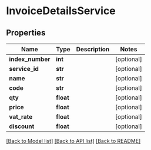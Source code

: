# InvoiceDetailsService

## Properties
Name | Type | Description | Notes
------------ | ------------- | ------------- | -------------
**index_number** | **int** |  | [optional] 
**service_id** | **str** |  | [optional] 
**name** | **str** |  | [optional] 
**code** | **str** |  | [optional] 
**qty** | **float** |  | [optional] 
**price** | **float** |  | [optional] 
**vat_rate** | **float** |  | [optional] 
**discount** | **float** |  | [optional] 

[[Back to Model list]](../README.md#documentation-for-models) [[Back to API list]](../README.md#documentation-for-api-endpoints) [[Back to README]](../README.md)


